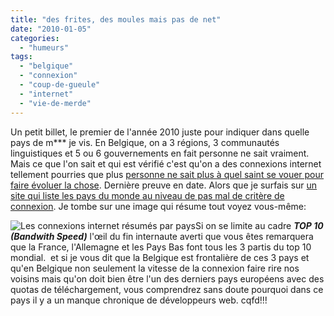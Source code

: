 ```yaml
---
title: "des frites, des moules mais pas de net"
date: "2010-01-05"
categories: 
  - "humeurs"
tags: 
  - "belgique"
  - "connexion"
  - "coup-de-gueule"
  - "internet"
  - "vie-de-merde"
---
```


Un petit billet, le premier de l'année 2010 juste pour indiquer dans quelle pays de m\*\*\* je vis. En Belgique, on a 3 régions, 3 communautés linguistiques et 5 ou 6 gouvernements en fait personne ne sait vraiment. Mais ce que l'on sait et qui est vérifié c'est qu'on a des connexions internet tellement pourries que plus [personne ne sait plus à quel saint se vouer pour faire évoluer la chose](http://www.informaticien.be/news_item-8508-Microsoft_depose_plainte_contre_les_quotas.html). Dernière preuve en date. Alors que je surfais sur [un site qui liste les pays du monde au niveau de pas mal de critère de connexion](http://appfrica.net/blog/2009/12/13/periodic-table-of-world-internet-facts/). Je tombe sur une image qui résume tout voyez vous-même:

![](images/internet_connexion1.jpg "Les connexions internet résumés par pays")Si on se limite au cadre _**TOP 10 (Bandwith Speed)**_ l'œil du fin internaute averti que vous êtes remarquera que la France, l'Allemagne et les Pays Bas font tous les 3 partis du top 10 mondial.  et si je vous dit que la Belgique est frontalière de ces 3 pays et qu'en Belgique non seulement la vitesse de la connexion faire rire nos voisins mais qu'on doit bien être l'un des derniers pays européens avec des quotas de téléchargement, vous comprendrez sans doute pourquoi dans ce pays il y a un manque chronique de développeurs web. cqfd!!!
